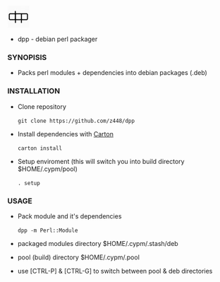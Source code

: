 ![dpp logo](assets/logo50x50.jpg)

- dpp - debian perl packager

### SYNOPISIS

- Packs perl modules + dependencies into debian packages (.deb)

### INSTALLATION

- Clone repository

    `git clone https://github.com/z448/dpp`

- Install dependencies with [Carton](https://metacpan.org/pod/Carton)

    `carton install`

- Setup enviroment (this will switch you into build directory $HOME/.cypm/pool)

    `. setup`

### USAGE

- Pack module and it's dependencies 

    `dpp -m Perl::Module`

- packaged modules directory $HOME/.cypm/.stash/deb
- pool (build) directory $HOME/.cypm/.pool
- use [CTRL-P] & [CTRL-G] to switch between pool & deb directories



